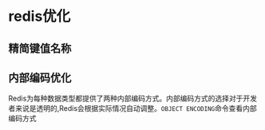 # redis优化
 精简键值名称
 ------------

 内部编码优化
 ------------
 Redis为每种数据类型都提供了两种内部编码方式。内部编码方式的选择对于开发者来说是透明的,Redis会根据实际情况自动调整。`OBJECT ENCODING`命令查看内部编码方式
